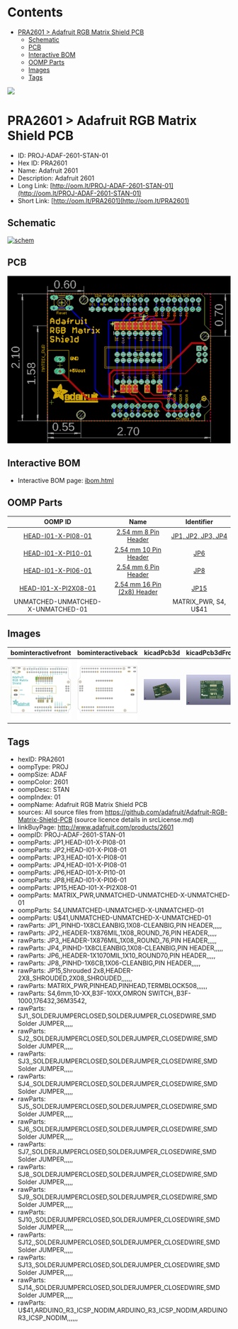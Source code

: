 



Contents
========

* [PRA2601 > Adafruit RGB Matrix Shield PCB](#pra2601--adafruit-rgb-matrix-shield-pcb)
	* [Schematic](#schematic)
	* [PCB](#pcb)
	* [Interactive BOM](#interactive-bom)
	* [OOMP Parts](#oomp-parts)
	* [Images](#images)
	* [Tags](#tags)
  
![][im]
# PRA2601 > Adafruit RGB Matrix Shield PCB

- ID: PROJ-ADAF-2601-STAN-01
- Hex ID: PRA2601
- Name: Adafruit 2601
- Description: Adafruit 2601
- Long Link: [http://oom.lt/PROJ-ADAF-2601-STAN-01](http://oom.lt/PROJ-ADAF-2601-STAN-01)
- Short Link: [http://oom.lt/PRA2601](http://oom.lt/PRA2601)

## Schematic
  
[![schem](eagleSchemImage.png)](eagleSchemImage.png)
## PCB
  
[![pcb](eagleImage.png)](eagleImage.png)
## Interactive BOM

- Interactive BOM page: [ibom.html](https://htmlpreview.github.io/?https://github.com/oomlout/oomlout_OOMP_projects/blob/main/PROJ-ADAF-2601-STAN-01/kicad/bom/ibom.html)

## OOMP Parts
  

|OOMP ID|Name|Identifier|
| :---: | :---: | :---: |
|[HEAD-I01-X-PI08-01](https://github.com/oomlout/oomlout_OOMP_parts/tree/main/HEAD-I01-X-PI08-01/)|[2.54 mm 8 Pin Header](https://github.com/oomlout/oomlout_OOMP_parts/tree/main/HEAD-I01-X-PI08-01/)|[JP1, JP2, JP3, JP4](https://github.com/oomlout/oomlout_OOMP_parts/tree/main/HEAD-I01-X-PI08-01/)|
|[HEAD-I01-X-PI10-01](https://github.com/oomlout/oomlout_OOMP_parts/tree/main/HEAD-I01-X-PI10-01/)|[2.54 mm 10 Pin Header](https://github.com/oomlout/oomlout_OOMP_parts/tree/main/HEAD-I01-X-PI10-01/)|[JP6](https://github.com/oomlout/oomlout_OOMP_parts/tree/main/HEAD-I01-X-PI10-01/)|
|[HEAD-I01-X-PI06-01](https://github.com/oomlout/oomlout_OOMP_parts/tree/main/HEAD-I01-X-PI06-01/)|[2.54 mm 6 Pin Header](https://github.com/oomlout/oomlout_OOMP_parts/tree/main/HEAD-I01-X-PI06-01/)|[JP8](https://github.com/oomlout/oomlout_OOMP_parts/tree/main/HEAD-I01-X-PI06-01/)|
|[HEAD-I01-X-PI2X08-01](https://github.com/oomlout/oomlout_OOMP_parts/tree/main/HEAD-I01-X-PI2X08-01/)|[2.54 mm 16 Pin (2x8) Header](https://github.com/oomlout/oomlout_OOMP_parts/tree/main/HEAD-I01-X-PI2X08-01/)|[JP15](https://github.com/oomlout/oomlout_OOMP_parts/tree/main/HEAD-I01-X-PI2X08-01/)|
|UNMATCHED-UNMATCHED-X-UNMATCHED-01||MATRIX_PWR, S4, U$41|

## Images
  
  

|bominteractivefront|bominteractiveback|kicadPcb3d|kicadPcb3dFront|kicadPcb3dBack|kicadSchem|eagleImage|eagleSchemImage|pcbdraw|pcbdrawback|
| :---: | :---: | :---: | :---: | :---: | :---: | :---: | :---: | :---: | :---: |
|[![bominteractivefront](bomFront_140.png)](bomFront.png)|[![bominteractiveback](bomBack_140.png)](bomBack.png)|[![kicadPcb3d](kicadPcb3d_140.png)](kicadPcb3d.png)|[![kicadPcb3dFront](kicadPcb3dFront_140.png)](kicadPcb3dFront.png)|[![kicadPcb3dBack](kicadPcb3dBack_140.png)](kicadPcb3dBack.png)|[![kicadSchem](kicadSchem_140.png)](kicadSchem.png)|[![eagleImage](eagleImage_140.png)](eagleImage.png)|[![eagleSchemImage](eagleSchemImage_140.png)](eagleSchemImage.png)|[![pcbdraw](pcbdraw_140.png)](pcbdraw.png)|[![pcbdrawback](pcbdrawBack_140.png)](pcbdrawBack.png)|

## Tags

- hexID: PRA2601
- oompType: PROJ
- oompSize: ADAF
- oompColor: 2601
- oompDesc: STAN
- oompIndex: 01
- oompName: Adafruit RGB Matrix Shield PCB
- sources: All source files from https://github.com/adafruit/Adafruit-RGB-Matrix-Shield-PCB (source licence details in srcLicense.md)
- linkBuyPage: http://www.adafruit.com/products/2601
- oompID: PROJ-ADAF-2601-STAN-01
- oompParts: JP1,HEAD-I01-X-PI08-01
- oompParts: JP2,HEAD-I01-X-PI08-01
- oompParts: JP3,HEAD-I01-X-PI08-01
- oompParts: JP4,HEAD-I01-X-PI08-01
- oompParts: JP6,HEAD-I01-X-PI10-01
- oompParts: JP8,HEAD-I01-X-PI06-01
- oompParts: JP15,HEAD-I01-X-PI2X08-01
- oompParts: MATRIX_PWR,UNMATCHED-UNMATCHED-X-UNMATCHED-01
- oompParts: S4,UNMATCHED-UNMATCHED-X-UNMATCHED-01
- oompParts: U$41,UNMATCHED-UNMATCHED-X-UNMATCHED-01
- rawParts: JP1,,PINHD-1X8CLEANBIG,1X08-CLEANBIG,PIN HEADER,,,,,
- rawParts: JP2,,HEADER-1X876MIL,1X08_ROUND_76,PIN HEADER,,,,,
- rawParts: JP3,,HEADER-1X876MIL,1X08_ROUND_76,PIN HEADER,,,,,
- rawParts: JP4,,PINHD-1X8CLEANBIG,1X08-CLEANBIG,PIN HEADER,,,,,
- rawParts: JP6,,HEADER-1X1070MIL,1X10_ROUND70,PIN HEADER,,,,,
- rawParts: JP8,,PINHD-1X6CB,1X06-CLEANBIG,PIN HEADER,,,,,
- rawParts: JP15,Shrouded 2x8,HEADER-2X8_SHROUDED,2X08_SHROUDED,,,,,,
- rawParts: MATRIX_PWR,PINHEAD,PINHEAD,TERMBLOCK508,,,,,,
- rawParts: S4,6mm,10-XX,B3F-10XX,OMRON SWITCH,,B3F-1000,176432,36M3542,
- rawParts: SJ1,,SOLDERJUMPERCLOSED,SOLDERJUMPER_CLOSEDWIRE,SMD Solder JUMPER,,,,,
- rawParts: SJ2,,SOLDERJUMPERCLOSED,SOLDERJUMPER_CLOSEDWIRE,SMD Solder JUMPER,,,,,
- rawParts: SJ3,,SOLDERJUMPERCLOSED,SOLDERJUMPER_CLOSEDWIRE,SMD Solder JUMPER,,,,,
- rawParts: SJ4,,SOLDERJUMPERCLOSED,SOLDERJUMPER_CLOSEDWIRE,SMD Solder JUMPER,,,,,
- rawParts: SJ5,,SOLDERJUMPERCLOSED,SOLDERJUMPER_CLOSEDWIRE,SMD Solder JUMPER,,,,,
- rawParts: SJ6,,SOLDERJUMPERCLOSED,SOLDERJUMPER_CLOSEDWIRE,SMD Solder JUMPER,,,,,
- rawParts: SJ7,,SOLDERJUMPERCLOSED,SOLDERJUMPER_CLOSEDWIRE,SMD Solder JUMPER,,,,,
- rawParts: SJ8,,SOLDERJUMPERCLOSED,SOLDERJUMPER_CLOSEDWIRE,SMD Solder JUMPER,,,,,
- rawParts: SJ9,,SOLDERJUMPERCLOSED,SOLDERJUMPER_CLOSEDWIRE,SMD Solder JUMPER,,,,,
- rawParts: SJ10,,SOLDERJUMPERCLOSED,SOLDERJUMPER_CLOSEDWIRE,SMD Solder JUMPER,,,,,
- rawParts: SJ12,,SOLDERJUMPERCLOSED,SOLDERJUMPER_CLOSEDWIRE,SMD Solder JUMPER,,,,,
- rawParts: SJ13,,SOLDERJUMPERCLOSED,SOLDERJUMPER_CLOSEDWIRE,SMD Solder JUMPER,,,,,
- rawParts: SJ14,,SOLDERJUMPERCLOSED,SOLDERJUMPER_CLOSEDWIRE,SMD Solder JUMPER,,,,,
- rawParts: U$41,ARDUINO_R3_ICSP_NODIM,ARDUINO_R3_ICSP_NODIM,ARDUINOR3_ICSP_NODIM,,,,,,



[im]: kicadPcb3d_450.png
